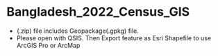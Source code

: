 # Bangladesh_2022_Census_GIS
- (.zip) file includes Geopackage(.gpkg) file.
- Please open with QSIS. Then Export feature as Esri Shapefile to use ArcGIS Pro or ArcMap
